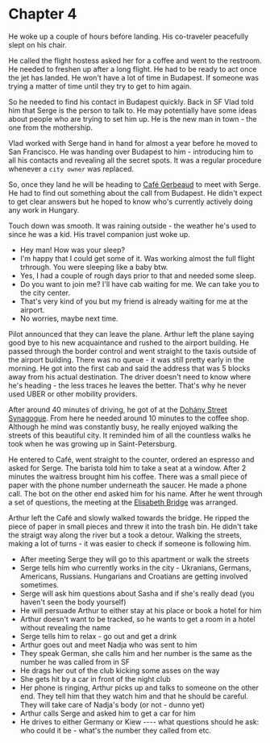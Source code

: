 # Chapter 4
He woke up a couple of hours before landing. His co-traveler peacefully slept
on his chair.

He called the flight hostess asked her for a coffee and went to the restroom.
He needed to freshen up after a long flight. He had to be ready to act once the
jet has landed. He won't have a lot of time in Budapest. If someone was trying
a matter of time until they try to get to him again.

So he needed to find his contact in Budapest quickly. Back in
SF Vlad told him that Serge is the person to talk to. He may potentially have
some ideas about people who are trying to set him up. He is the new man in
town - the one from the mothership.

Vlad worked with Serge hand in hand for almost a year before he moved to San Francisco. He was handing over Budapest to him - introducing him to all his contacts and revealing all the secret spots. It was a regular procedure whenever a `city owner` was replaced.

So, once they land he will be heading to [Café Gerbeaud](https://gerbeaud.hu/) to meet with Serge. He had to find out something about the call from Budapest. He didn't expect to get clear answers but he hoped to know who's currently actively doing any work in Hungary.

Touch down was smooth. It was raining outside - the weather he's used to since
he was a kid. His travel companion just woke up.

- Hey man! How was your sleep?
- I'm happy that I could get some of it. Was working almost the full flight
  trhrough. You were sleeping like a baby btw.
- Yes, I had a couple of rough days prior to that and needed some sleep.
- Do you want to join me? I'll have cab waiting for me. We can take you to the
  city center.
- That's very kind of you but my friend is already waiting for me at the
  airport.
- No worries, maybe next time.

Pilot announced that they can leave the plane. Arthur left the plane
saying good bye to his new acquaintance and rushed to the airport building. He
passed through the border control and went straight to the taxis outside of the
airport building. There was no queue - it was still pretty early in the
morning. He got into the first cab and said the address that was 5 blocks away
from his actual destination. The driver doesn't need to know where he's
heading - the less traces he leaves the better. That's why he never used UBER
or other mobility providers.

After around 40 minutes of driving, he got of at the [Dohány Street
Synagogue](https://goo.gl/maps/HZzWGBmWhvyg5uQT7). From here he needed around
10 minutes to the coffee shop. Although he mind was constantly busy, he really
enjoyed walking the streets of this beautiful city. It reminded him of all the
countless walks he took when he was growing up in Saint-Petersburg.

He entered to Café, went straight to the counter, ordered an espresso and asked
for Serge. The barista told him to take a seat at a window. After 2 minutes the
waitress brought him his coffee. There was a small piece of paper with the
phone number underneath the saucer. He made a phone call. The bot on the other
end asked him for his name. After he went through a set of questions, the
meeting at the [Elisabeth Bridge](https://goo.gl/maps/NemzJzJ6sHU1DeCYA) was arranged.

Arthur left the Café and slowly walked towards the bridge. He ripped the piece
of paper in small pieces and threw it into the trash bin. He didn't take the
straigt way along the river but a took a detour. Walking the streets, making
a lot of turns - it was easier to check if someone is following him.

- After meeting Serge they will go to this apartment or walk the streets
- Serge tells him who currently works in the city - Ukranians, Germans,
  Americans, Russians. Hungarians and Croatians are getting involved sometimes.
- Serge will ask him questions about Sasha and if she's really dead (you
  haven't seen the body yourself)
- He will persuade Arthur to either stay at his place or book a hotel for him
- Arthur doesn't want to be tracked, so he wants to get a room in a hotel
  without revealing the name
- Serge tells him to relax - go out and get a drink
- Arthur goes out and meet Nadja who was sent to him
- They speak German, she calls him and her number is the same as the number he
  was called from in SF
- He drags her out of the club kicking some asses on the way
- She gets hit by a car in front of the night club
- Her phone is ringing, Arthur picks up and talks to someone on the other end.
  They tell him that they watch him and that he should be careful. They will
take care of Nadja's body (or not - dunno yet)
- Arthur calls Serge and asked him to get a car for him
- He drives to either Germany or Kiew
---- what questions should he ask: who could it be - what's the number they
called from etc.
